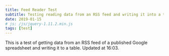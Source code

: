 ```yaml
---
title: Feed Reader Test
subtitle: Testing reading data from an RSS feed and writing it into a table.
date: 2019-01-15
# js: /js/jquery-1.11.2.min.js
tags: [test]
---
```


This is a test of getting data from an RSS feed of a published Google spreadsheet and writing it to a table. Updated at 16:03.

<div style="width:100%;overflow:auto;" id="runtable"></div>
<div style="overflow-x:auto;" id="caltable"></div>
  
<script>
  function displayContent(json) {
    var runstring = "<table><tr><th>Date</th><th>Run Time</th><th>Distance (km)</th><th>Speed (km/h)</th><th>Steps</th></tr>";  
    var calstring = "<table><tr><th>Date</th><th>Calorie Goal</th><th>Calories In</th><th>Calories Earned</th><th>Calorie Deficit</th><th>Weight</th></tr>";
    var len = json.feed.entry.length;
    for (var i=0; i<len; i++) {
      var rundate = json.feed.entry[i].gsx$date.$t;
      var runtime = json.feed.entry[i].gsx$time.$t;
      var rundist = json.feed.entry[i].gsx$distancekm.$t;
      var runspeed = json.feed.entry[i].gsx$avgspeedkmh.$t;
      var steps = json.feed.entry[i].gsx$steps.$t;
      var calgoal = json.feed.entry[i].gsx$caloriegoal.$t;
      var calin = json.feed.entry[i].gsx$caloriesin.$t;
      var calearned = json.feed.entry[i].gsx$caloriesearned.$t;
      var weight = json.feed.entry[i].gsx$weightlbs.$t;
      var caldeficit = json.feed.entry[i].gsx$deficitwithexercise.$t;
      runstring += "<tr><td>" + rundate + "</td><td>" + runtime + "</td><td>" + rundist + "</td><td>" + runspeed + "</td><td>" + steps + "</td></tr>";
      calstring += "<tr><td>" + "<tr><td>" + rundate + "<tr><td>" + calgoal + "</td><td>" + calin + "</td><td>" + calearned + "</td><td>" + caldeficit + "</td><td>" + weight + "</td></tr>";
    }
    runstring += "</table>";
    calstring += "</table>";
    document.getElementById("runtable").innerHTML = runstring;
    document.getElementById("caltable").innerHTML = calstring;
  }   
</script>
<script src="https://spreadsheets.google.com/feeds/list/1ja2C-UuzQo4i_OrBZe-91Kifm3zWd9pg16xmLlN0Wgs/od6/public/values?alt=json-in-script&amp;callback=displayContent" type="text/javascript"></script>
